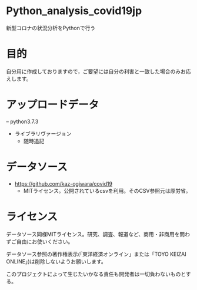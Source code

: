 # Python_analysis_covid19jp
新型コロナの状況分析をPythonで行う

# 目的
自分用に作成しておりますので，ご要望には自分の利害と一致した場合のみお応えします。

# アップロードデータ
– python3.7.3
- ライブラリヴァージョン
  - 随時追記

# データソース
- https://github.com/kaz-ogiwara/covid19
  - MITライセンス。公開されているcsvを利用。そのCSV参照元は厚労省。

# ライセンス
データソース同様MITライセンス。研究、調査、報道など、商用・非商用を問わずご自由にお使いください。

データソース参照の著作権表示(「東洋経済オンライン」または「TOYO KEIZAI ONLINE」)は削除しないようお願いします。

このプロジェクトによって生じたいかなる責任も開発者は一切負わないものとする。
